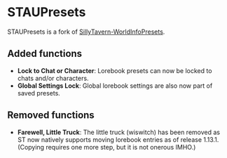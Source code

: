 # STAUPresets

STAUPresets is a fork of [SillyTavern-WorldInfoPresets](https://github.com/LenAnderson/SillyTavern-WorldInfoPresets/). 

## Added functions

- **Lock to Chat or Character**: Lorebook presets can now be locked to chats and/or characters. 
- **Global Settings Lock**: Global lorebook settings are also now part of saved presets. 

## Removed functions

- **Farewell, Little Truck**: The little truck (wiswitch) has been removed as ST now natively supports moving lorebook entries as of release 1.13.1. (Copying requires one more step, but it is not onerous IMHO.)
